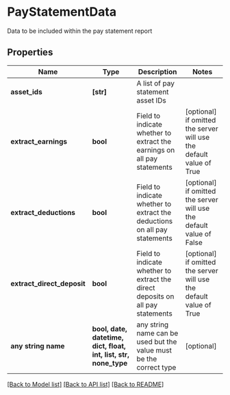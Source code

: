 # PayStatementData

Data to be included within the pay statement report

## Properties
Name | Type | Description | Notes
------------ | ------------- | ------------- | -------------
**asset_ids** | **[str]** | A list of pay statement asset IDs | 
**extract_earnings** | **bool** | Field to indicate whether to extract the earnings on all pay statements | [optional]  if omitted the server will use the default value of True
**extract_deductions** | **bool** | Field to indicate whether to extract the deductions on all pay statements | [optional]  if omitted the server will use the default value of False
**extract_direct_deposit** | **bool** | Field to indicate whether to extract the direct deposits on all pay statements | [optional]  if omitted the server will use the default value of True
**any string name** | **bool, date, datetime, dict, float, int, list, str, none_type** | any string name can be used but the value must be the correct type | [optional]

[[Back to Model list]](../README.md#documentation-for-models) [[Back to API list]](../README.md#documentation-for-api-endpoints) [[Back to README]](../README.md)


